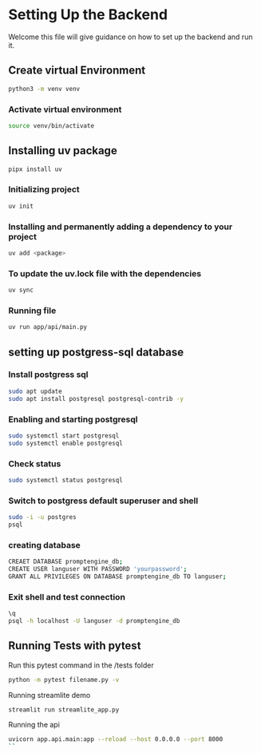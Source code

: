 # Setting Up the Backend

Welcome this file will give guidance on how to set up the backend and run it.

## Create virtual Environment

```sh
python3 -m venv venv
```

### Activate virtual environment

```sh
source venv/bin/activate
```

## Installing uv package

```sh
pipx install uv
```

### Initializing project

```sh
uv init
```

### Installing and permanently adding a dependency to your project

```sh
uv add <package>
```

### To update the uv.lock file with the dependencies

```sh
uv sync
```

### Running file

```sh
uv run app/api/main.py
```

## setting up postgress-sql database

### Install postgress sql

```sh
sudo apt update
sudo apt install postgresql postgresql-contrib -y
```

### Enabling and starting postgresql

```sh
sudo systemctl start postgresql
sudo systemctl enable postgresql
```

### Check status

```sh
sudo systemctl status postgresql
```

### Switch to postgress default superuser and shell

```sh
sudo -i -u postgres
psql
```

### creating database

```sh
CREAET DATABASE promptengine_db;
CREATE USER languser WITH PASSWORD 'yourpassword';
GRANT ALL PRIVILEGES ON DATABASE promptengine_db TO languser;
```

### Exit shell and test connection

```sh
\q
psql -h localhost -U languser -d promptengine_db
```

## Running Tests with pytest

Run this pytest command in the /tests folder

```sh
python -m pytest filename.py -v
```

Running streamlite demo

```sh
streamlit run streamlite_app.py
```

Running the api

``` sh
uvicorn app.api.main:app --reload --host 0.0.0.0 --port 8000
``
